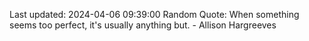 Last updated: 2024-04-06 09:39:00
Random Quote: When something seems too perfect, it's usually anything but. - Allison Hargreeves
